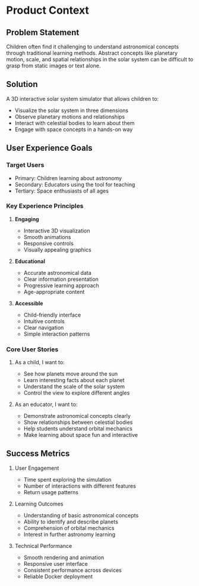 # Product Context

## Problem Statement

Children often find it challenging to understand astronomical concepts through traditional learning methods. Abstract concepts like planetary motion, scale, and spatial relationships in the solar system can be difficult to grasp from static images or text alone.

## Solution

A 3D interactive solar system simulator that allows children to:

- Visualize the solar system in three dimensions
- Observe planetary motions and relationships
- Interact with celestial bodies to learn about them
- Engage with space concepts in a hands-on way

## User Experience Goals

### Target Users

- Primary: Children learning about astronomy
- Secondary: Educators using the tool for teaching
- Tertiary: Space enthusiasts of all ages

### Key Experience Principles

1. **Engaging**

   - Interactive 3D visualization
   - Smooth animations
   - Responsive controls
   - Visually appealing graphics

2. **Educational**

   - Accurate astronomical data
   - Clear information presentation
   - Progressive learning approach
   - Age-appropriate content

3. **Accessible**
   - Child-friendly interface
   - Intuitive controls
   - Clear navigation
   - Simple interaction patterns

### Core User Stories

1. As a child, I want to:

   - See how planets move around the sun
   - Learn interesting facts about each planet
   - Understand the scale of the solar system
   - Control the view to explore different angles

2. As an educator, I want to:
   - Demonstrate astronomical concepts clearly
   - Show relationships between celestial bodies
   - Help students understand orbital mechanics
   - Make learning about space fun and interactive

## Success Metrics

1. User Engagement

   - Time spent exploring the simulation
   - Number of interactions with different features
   - Return usage patterns

2. Learning Outcomes

   - Understanding of basic astronomical concepts
   - Ability to identify and describe planets
   - Comprehension of orbital mechanics
   - Interest in further astronomy learning

3. Technical Performance
   - Smooth rendering and animation
   - Responsive user interface
   - Consistent performance across devices
   - Reliable Docker deployment
